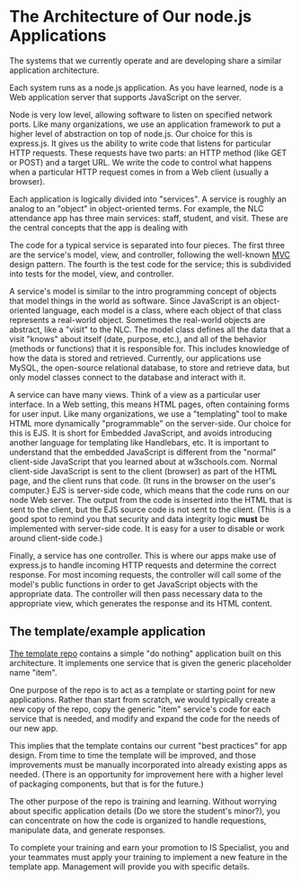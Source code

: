# The Architecture of Our node.js Applications

The systems that we currently operate and are developing share a similar application architecture.

Each system runs as a node.js application. As you have learned, node is a Web application server that supports JavaScript on the server.

Node is very low level, allowing software to listen on specified network ports. Like many organizations, we use an application framework to put a higher level of abstraction on top of node.js. Our choice for this is express.js. It gives us the ability to write code that listens for particular HTTP requests. These requests have two parts: an HTTP method (like GET or POST) and a target URL. We write the code to control what happens when a particular HTTP request comes in from a Web client (usually a browser).

Each application is logically divided into "services". A service is roughly an analog to an "object" in object-oriented terms. For example, the NLC attendance app has three main services: staff, student, and visit. These are the central concepts that the app is dealing with 

The code for a typical service is separated into four pieces. The first three are the service's model, view, and controller, following the well-known [MVC](https://en.wikipedia.org/wiki/Model%E2%80%93view%E2%80%93controller) design pattern. The fourth is the test code for the service; this is subdivided into tests for the model, view, and controller.

A service's model is similar to the intro programming concept of objects that model things in the world as software. Since JavaScript is an object-oriented language, each model is a class, where each object of that class represents a real-world object. Sometimes the real-world objects are abstract, like a "visit" to the NLC. The model class defines all the data that a visit "knows" about itself (date, purpose, etc.), and all of the behavior (methods or functions) that it is responsible for. This includes knowledge of how the data is stored and retrieved. Currently, our applications use MySQL, the open-source relational database, to store and retrieve data, but only model classes connect to the database and interact with it.

A service can have many views. Think of a view as a particular user interface. In a Web setting, this means HTML pages, often containing forms for user input. Like many organizations, we use a "templating" tool to make HTML more dynamically "programmable" on the server-side. Our choice for this is EJS. It is short for Embedded JavaScript, and avoids introducing another language for templating like Handlebars, etc. It is important to understand that the embedded JavaScript is different from the "normal" client-side JavaScript that you learned about at w3schools.com. Normal client-side JavaScript is sent to the client (browser) as part of the HTML page, and the client runs that code. (It runs in the browser on the user's computer.) EJS is server-side code, which means that the code runs on our node Web server. The output from the code is inserted into the HTML that is sent to the client, but the EJS source code is not sent to the client. (This is a good spot to remind you that security and data integrity logic **must** be implemented with server-side code. It is easy for a user to disable or work around client-side code.)

Finally, a service has one controller. This is where our apps make use of express.js to handle incoming HTTP requests and determine the correct response. For most incoming requests, the controller will call some of the model's public functions in order to get JavaScript objects with the appropriate data. The controller will then pass necessary data to the appropriate view, which generates the response and its HTML content. 

## The template/example application

[The template repo](https://github.com/dewv/webapp-template) contains a simple "do nothing" application built on this architecture. It implements one service that is given the generic placeholder name "item". 

One purpose of the repo is to act as a template or starting point for new applications. Rather than start from scratch, we would typically create a new copy of the repo, copy the generic "item" service's code for each service that is needed, and modify and expand the code for the needs of our new app.

This implies that the template contains our current "best practices" for app design. From time to time the template will be improved, and those improvements must be manually incorporated into already existing apps as needed. (There is an opportunity for improvement here with a higher level of packaging components, but that is for the future.)

The other purpose of the repo is training and learning. Without worrying about specific application details (Do we store the student's minor?), you can concentrate on how the code is organized to handle requestions, manipulate data, and generate responses.

To complete your training and earn your promotion to IS Specialist, you and your teammates must apply your training to implement a new feature in the template app. Management will provide you with specific details.
